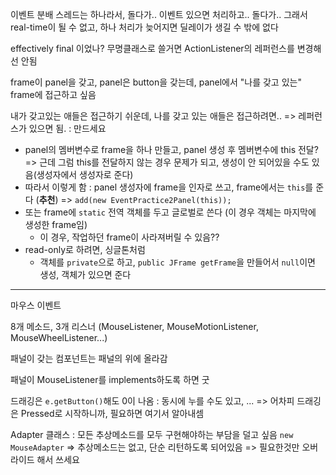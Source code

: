이벤트 분배 스레드는 하나라서, 돌다가.. 이벤트 있으면 처리하고.. 돌다가..
그래서 real-time이 될 수 없고, 하나 처리가 늦어지면 딜레이가 생길 수 밖에 없다

effectively final 이었나? 무명클래스로 쓸거면 ActionListener의 레퍼런스를 변경해선 안됨

frame이 panel을 갖고, panel은 button을 갖는데, panel에서 "나를 갖고 있는" frame에 접근하고 싶음

내가 갖고있는 애들은 접근하기 쉬운데, 나를 갖고 있는 애들은 접근하려면..
=> 레퍼런스가 있으면 됨. : 만드세요

- panel의 멤버변수로 frame을 하나 만들고, panel 생성 후 멤버변수에 this 전달? 
	=> 근데 그럼 this를 전달하지 않는 경우 문제가 되고, 생성이 안 되어있을 수도 있음(생성자에서 생성자로 준다)
- 따라서 이렇게 함 : panel 생성자에 frame을 인자로 쓰고, frame에서는 `this`를 준다 (**추천**)
	=> `add(new EventPractice2Panel(this));`
- 또는 frame에 `static` 전역 객체를 두고 글로벌로 쓴다 (이 경우 객체는 마지막에 생성한 frame임)
	- 이 경우, 작업하던 frame이 사라져버릴 수 있음??
- read-only로 하려면, 싱글톤처럼
	- 객체를 `private`으로 하고, `public JFrame getFrame`을 만들어서 `null`이면 생성, 객체가 있으면 준다

---
마우스 이벤트

8개 메소드, 3개 리스너 (MouseListener, MouseMotionListener, MouseWheelListener...)

패널이 갖는 컴포넌트는 패널의 위에 올라감

패널이 MouseListener를 implements하도록 하면 굿

드래깅은 `e.getButton()`해도 0이 나옴 : 동시에 누를 수도 있고, ... 
=> 어차피 드래깅은 Pressed로 시작하니까, 필요하면 여기서 알아내셈

Adapter 클래스 : 모든 추상메소드를 모두 구현해야하는 부담을 덜고 싶음
`new MouseAdapter` 
=> 추상메소드는 없고, 단순 리턴하도록 되어있음 => 필요한것만 오버라이드 해서 쓰세요
